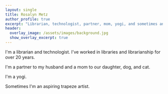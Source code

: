 ```yaml
---
layout: single
title: Rosalyn Metz
author_profile: true
excerpt: "Librarian, technologist, partner, mom, yogi, and sometimes an aspiring trapeze artist."
header:
  overlay_image: /assets/images/background.jpg
  show_overlay_excerpt: true
---
```

I'm a librarian and technologist.  I've worked in libraries and librarianship for over 20 years.

I'm a partner to my husband and a mom to our daughter, dog, and cat.

I'm a yogi.

Sometimes I'm an aspiring trapeze artist.